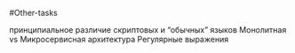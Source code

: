 #Other-tasks

принципиальное различие скриптовых и “обычных” языков
Монолитная vs Микросервисная архитектура
Регулярные выражения

